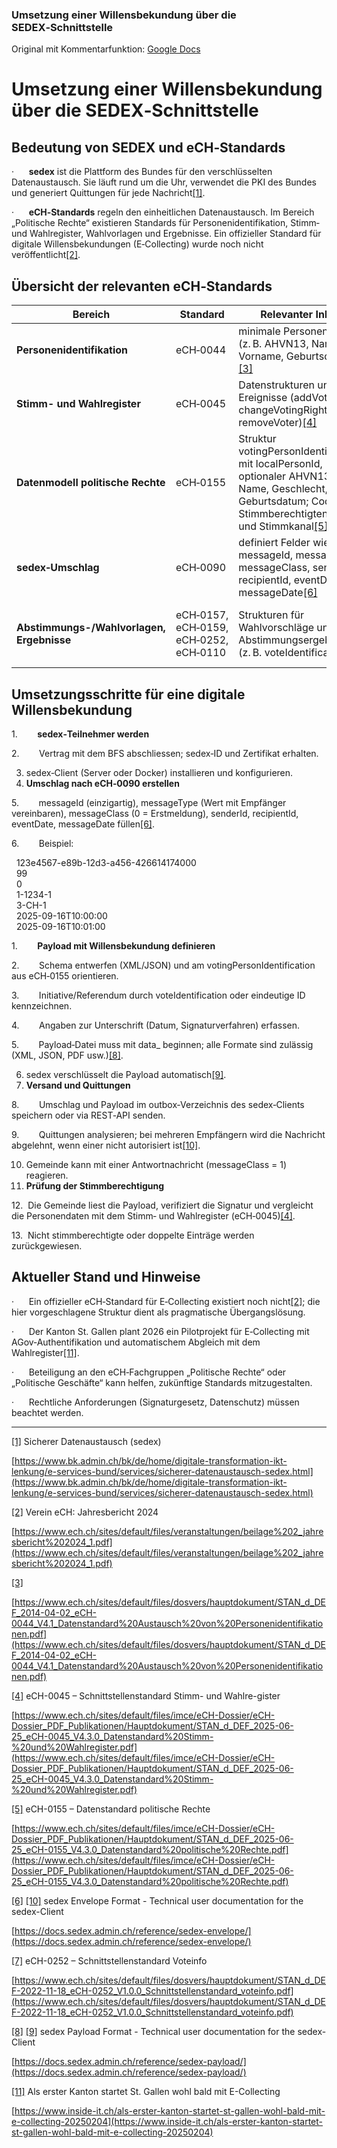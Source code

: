 ### Umsetzung einer Willensbekundung über die SEDEX‑Schnittstelle

Original mit Kommentarfunktion: [Google Docs](https://docs.google.com/document/d/1sW154f2RdD9syY5mu_LkxUkquaYUq4mMTWYrW7sLHTE/edit?usp=sharing)

# Umsetzung einer Willensbekundung über die SEDEX‑Schnittstelle

## Bedeutung von SEDEX und eCH‑Standards

·      **sedex** ist die Plattform des Bundes für den verschlüsselten Datenaustausch. Sie läuft rund um die Uhr, verwendet die PKI des Bundes und generiert Quittungen für jede Nachricht[[1]](https://www.bk.admin.ch/bk/de/home/digitale-transformation-ikt-lenkung/e-services-bund/services/sicherer-datenaustausch-sedex.html#:~:text=sedex%20steht%20f%C3%BCr%20se%20cure,monisierung%20RH%29%20aufgebaut).

·      **eCH‑Standards** regeln den einheitlichen Datenaustausch. Im Bereich „Politische Rechte“ existieren Standards für Personenidentifikation, Stimm‑ und Wahlregister, Wahlvorlagen und Ergebnisse. Ein offizieller Standard für digitale Willensbekundungen (E‑Collecting) wurde noch nicht veröffentlicht[[2]](https://www.ech.ch/sites/default/files/veranstaltungen/beilage%202_jahresbericht%202024_1.pdf#:~:text=Seite%2036%20Geplante%20T%C3%A4tigkeiten%3A%20,Keine).

## Übersicht der relevanten eCH‑Standards

|Bereich|Standard|Relevanter Inhalt|Nutzung|
|---|---|---|---|
|**Personenidentifikation**|eCH‑0044|minimale Personendaten (z. B. AHVN13, Name, Vorname, Geburtsdatum)[[3]](https://www.ech.ch/sites/default/files/dosvers/hauptdokument/STAN_d_DEF_2014-04-02_eCH-0044_V4.1_Datenstandard%20Austausch%20von%20Personenidentifikationen.pdf#:~:text=2,deren%20Speicherung%20in%20registerf%C3%BChrenden%20Anwen)|Grundlage zur Identifikation des Unterzeichnenden|
|**Stimm- und Wahlregister**|eCH‑0045|Datenstrukturen und Ereignisse (addVoter, changeVotingRights, removeVoter)[[4]](https://www.ech.ch/sites/default/files/imce/eCH-Dossier/eCH-Dossier_PDF_Publikationen/Hauptdokument/STAN_d_DEF_2025-06-25_eCH-0045_V4.3.0_Datenstandard%20Stimm-%20und%20Wahlregister.pdf#:~:text=%E2%80%A2%20,ausschliesslich%20durch%20die%20Quellregister%20bestimmt)|Stimmberechtigung anhand des Registers prüfen|
|**Datenmodell politische Rechte**|eCH‑0155|Struktur votingPersonIdentification, mit localPersonId, optionaler AHVN13, Name, Geschlecht, Geburtsdatum; Codes für Stimmberechtigten‑Typ und Stimmkanal[[5]](https://www.ech.ch/sites/default/files/imce/eCH-Dossier/eCH-Dossier_PDF_Publikationen/Hauptdokument/STAN_d_DEF_2025-06-25_eCH-0155_V4.3.0_Datenstandard%20politische%20Rechte.pdf#:~:text=votingPersonIdentification%20Definition%3A%20%E2%80%A2%20AHVN13%20,0044%3AdatePartiallyKnownType)|Person im Payload eindeutig identifizieren|
|**sedex‑Umschlag**|eCH‑0090|definiert Felder wie messageId, messageType, messageClass, senderId, recipientId, eventDate, messageDate[[6]](https://docs.sedex.admin.ch/reference/sedex-envelope/#:~:text=,when%20the%20message%20was%20created)|Umschlag für jede sedex‑Nachricht; messageType für Willensbekundung vereinbaren|
|**Abstimmungs-/Wahlvorlagen, Ergebnisse**|eCH‑0157, eCH‑0159, eCH‑0252, eCH‑0110|Strukturen für Wahlvorschläge und Abstimmungsergebnisse (z. B. voteIdentification)[[7]](https://www.ech.ch/sites/default/files/dosvers/hauptdokument/STAN_d_DEF-2022-11-18_eCH-0252_V1.0.0_Schnittstellenstandard_voteinfo.pdf#:~:text=Zusammenfassung%20Der%20vorliegende%20Standard%20definiert,der%20%C3%9Cbermittlung%20von%20Abstimmungsresultaten%20an)|Können zur Identifikation des Geschäfts genutzt werden, aber nicht für Unterschriften|

## Umsetzungsschritte für eine digitale Willensbekundung

1.        **sedex‑Teilnehmer werden**

2.        Vertrag mit dem BFS abschliessen; sedex‑ID und Zertifikat erhalten.

3. sedex‑Client (Server oder Docker) installieren und konfigurieren.
4. **Umschlag nach eCH‑0090 erstellen**

5.        messageId (einzigartig), messageType (Wert mit Empfänger vereinbaren), messageClass (0 = Erstmeldung), senderId, recipientId, eventDate, messageDate füllen[[6]](https://docs.sedex.admin.ch/reference/sedex-envelope/#:~:text=,when%20the%20message%20was%20created).

6.        Beispiel:

<envelope xmlns="http://www.ech.ch/xmlns/eCH-0090/1" version="1.0">  <messageId>123e4567-e89b-12d3-a456-426614174000</messageId>  
  <messageType>99</messageType>  
  <messageClass>0</messageClass>  
  <senderId>1-1234-1</senderId>  
  <recipientId>3-CH-1</recipientId>  
  <eventDate>2025-09-16T10:00:00</eventDate>  
  <messageDate>2025-09-16T10:01:00</messageDate>  
</envelope>

1.        **Payload mit Willensbekundung definieren**

2.        Schema entwerfen (XML/JSON) und am votingPersonIdentification aus eCH‑0155 orientieren.

3.        Initiative/Referendum durch voteIdentification oder eindeutige ID kennzeichnen.

4.        Angaben zur Unterschrift (Datum, Signaturverfahren) erfassen.

5.        Payload‑Datei muss mit data_ beginnen; alle Formate sind zulässig (XML, JSON, PDF usw.)[[8]](https://docs.sedex.admin.ch/reference/sedex-payload/#:~:text=All%20file%20formats%20are%20supported,data%20in%20formats%20such%20as).

6. sedex verschlüsselt die Payload automatisch[[9]](https://docs.sedex.admin.ch/reference/sedex-payload/#:~:text=The%20payload%20is%20encrypted%20by,decrypt%20and%20read%20the%20data).
7. **Versand und Quittungen**

8.        Umschlag und Payload im outbox‑Verzeichnis des sedex‑Clients speichern oder via REST‑API senden.

9.        Quittungen analysieren; bei mehreren Empfängern wird die Nachricht abgelehnt, wenn einer nicht autorisiert ist[[10]](https://docs.sedex.admin.ch/reference/sedex-envelope/#:~:text=Sending%20a%20Message%20to%20Multiple,Recipients).

10. Gemeinde kann mit einer Antwortnachricht (messageClass = 1) reagieren.
11. **Prüfung der Stimmberechtigung**

12.  Die Gemeinde liest die Payload, verifiziert die Signatur und vergleicht die Personendaten mit dem Stimm‑ und Wahlregister (eCH‑0045)[[4]](https://www.ech.ch/sites/default/files/imce/eCH-Dossier/eCH-Dossier_PDF_Publikationen/Hauptdokument/STAN_d_DEF_2025-06-25_eCH-0045_V4.3.0_Datenstandard%20Stimm-%20und%20Wahlregister.pdf#:~:text=%E2%80%A2%20,ausschliesslich%20durch%20die%20Quellregister%20bestimmt).

13.  Nicht stimmberechtigte oder doppelte Einträge werden zurückgewiesen.

## Aktueller Stand und Hinweise

·      Ein offizieller eCH‑Standard für E‑Collecting existiert noch nicht[[2]](https://www.ech.ch/sites/default/files/veranstaltungen/beilage%202_jahresbericht%202024_1.pdf#:~:text=Seite%2036%20Geplante%20T%C3%A4tigkeiten%3A%20,Keine); die hier vorgeschlagene Struktur dient als pragmatische Übergangslösung.

·      Der Kanton St. Gallen plant 2026 ein Pilotprojekt für E‑Collecting mit AGov‑Authentifikation und automatischem Abgleich mit dem Wahlregister[[11]](https://www.inside-it.ch/als-erster-kanton-startet-st-gallen-wohl-bald-mit-e-collecting-20250204#:~:text=,Die%20Technologie%20kommt%20von%20Abraxas).

·      Beteiligung an den eCH‑Fachgruppen „Politische Rechte“ oder „Politische Geschäfte“ kann helfen, zukünftige Standards mitzugestalten.

·      Rechtliche Anforderungen (Signaturgesetz, Datenschutz) müssen beachtet werden.

---

[[1]](https://www.bk.admin.ch/bk/de/home/digitale-transformation-ikt-lenkung/e-services-bund/services/sicherer-datenaustausch-sedex.html#:~:text=sedex%20steht%20f%C3%BCr%20se%20cure,monisierung%20RH%29%20aufgebaut) Sicherer Datenaustausch (sedex)

[https://www.bk.admin.ch/bk/de/home/digitale-transformation-ikt-lenkung/e-services-bund/services/sicherer-datenaustausch-sedex.html](https://www.bk.admin.ch/bk/de/home/digitale-transformation-ikt-lenkung/e-services-bund/services/sicherer-datenaustausch-sedex.html)

[[2]](https://www.ech.ch/sites/default/files/veranstaltungen/beilage%202_jahresbericht%202024_1.pdf#:~:text=Seite%2036%20Geplante%20T%C3%A4tigkeiten%3A%20,Keine) Verein eCH: Jahresbericht 2024

[https://www.ech.ch/sites/default/files/veranstaltungen/beilage%202_jahresbericht%202024_1.pdf](https://www.ech.ch/sites/default/files/veranstaltungen/beilage%202_jahresbericht%202024_1.pdf)

[[3]](https://www.ech.ch/sites/default/files/dosvers/hauptdokument/STAN_d_DEF_2014-04-02_eCH-0044_V4.1_Datenstandard%20Austausch%20von%20Personenidentifikationen.pdf#:~:text=2,deren%20Speicherung%20in%20registerf%C3%BChrenden%20Anwen)

[https://www.ech.ch/sites/default/files/dosvers/hauptdokument/STAN_d_DEF_2014-04-02_eCH-0044_V4.1_Datenstandard%20Austausch%20von%20Personenidentifikationen.pdf](https://www.ech.ch/sites/default/files/dosvers/hauptdokument/STAN_d_DEF_2014-04-02_eCH-0044_V4.1_Datenstandard%20Austausch%20von%20Personenidentifikationen.pdf)

[[4]](https://www.ech.ch/sites/default/files/imce/eCH-Dossier/eCH-Dossier_PDF_Publikationen/Hauptdokument/STAN_d_DEF_2025-06-25_eCH-0045_V4.3.0_Datenstandard%20Stimm-%20und%20Wahlregister.pdf#:~:text=%E2%80%A2%20,ausschliesslich%20durch%20die%20Quellregister%20bestimmt) eCH-0045 – Schnittstellenstandard Stimm- und Wahlre-gister

[https://www.ech.ch/sites/default/files/imce/eCH-Dossier/eCH-Dossier_PDF_Publikationen/Hauptdokument/STAN_d_DEF_2025-06-25_eCH-0045_V4.3.0_Datenstandard%20Stimm-%20und%20Wahlregister.pdf](https://www.ech.ch/sites/default/files/imce/eCH-Dossier/eCH-Dossier_PDF_Publikationen/Hauptdokument/STAN_d_DEF_2025-06-25_eCH-0045_V4.3.0_Datenstandard%20Stimm-%20und%20Wahlregister.pdf)

[[5]](https://www.ech.ch/sites/default/files/imce/eCH-Dossier/eCH-Dossier_PDF_Publikationen/Hauptdokument/STAN_d_DEF_2025-06-25_eCH-0155_V4.3.0_Datenstandard%20politische%20Rechte.pdf#:~:text=votingPersonIdentification%20Definition%3A%20%E2%80%A2%20AHVN13%20,0044%3AdatePartiallyKnownType) eCH-0155 – Datenstandard politische Rechte

[https://www.ech.ch/sites/default/files/imce/eCH-Dossier/eCH-Dossier_PDF_Publikationen/Hauptdokument/STAN_d_DEF_2025-06-25_eCH-0155_V4.3.0_Datenstandard%20politische%20Rechte.pdf](https://www.ech.ch/sites/default/files/imce/eCH-Dossier/eCH-Dossier_PDF_Publikationen/Hauptdokument/STAN_d_DEF_2025-06-25_eCH-0155_V4.3.0_Datenstandard%20politische%20Rechte.pdf)

[[6]](https://docs.sedex.admin.ch/reference/sedex-envelope/#:~:text=,when%20the%20message%20was%20created) [[10]](https://docs.sedex.admin.ch/reference/sedex-envelope/#:~:text=Sending%20a%20Message%20to%20Multiple,Recipients) sedex Envelope Format - Technical user documentation for the sedex-Client

[https://docs.sedex.admin.ch/reference/sedex-envelope/](https://docs.sedex.admin.ch/reference/sedex-envelope/)

[[7]](https://www.ech.ch/sites/default/files/dosvers/hauptdokument/STAN_d_DEF-2022-11-18_eCH-0252_V1.0.0_Schnittstellenstandard_voteinfo.pdf#:~:text=Zusammenfassung%20Der%20vorliegende%20Standard%20definiert,der%20%C3%9Cbermittlung%20von%20Abstimmungsresultaten%20an) eCH-0252 – Schnittstellenstandard Voteinfo

[https://www.ech.ch/sites/default/files/dosvers/hauptdokument/STAN_d_DEF-2022-11-18_eCH-0252_V1.0.0_Schnittstellenstandard_voteinfo.pdf](https://www.ech.ch/sites/default/files/dosvers/hauptdokument/STAN_d_DEF-2022-11-18_eCH-0252_V1.0.0_Schnittstellenstandard_voteinfo.pdf)

[[8]](https://docs.sedex.admin.ch/reference/sedex-payload/#:~:text=All%20file%20formats%20are%20supported,data%20in%20formats%20such%20as) [[9]](https://docs.sedex.admin.ch/reference/sedex-payload/#:~:text=The%20payload%20is%20encrypted%20by,decrypt%20and%20read%20the%20data) sedex Payload Format - Technical user documentation for the sedex-Client

[https://docs.sedex.admin.ch/reference/sedex-payload/](https://docs.sedex.admin.ch/reference/sedex-payload/)

[[11]](https://www.inside-it.ch/als-erster-kanton-startet-st-gallen-wohl-bald-mit-e-collecting-20250204#:~:text=,Die%20Technologie%20kommt%20von%20Abraxas) Als erster Kanton startet St. Gallen wohl bald mit E-Collecting

[https://www.inside-it.ch/als-erster-kanton-startet-st-gallen-wohl-bald-mit-e-collecting-20250204](https://www.inside-it.ch/als-erster-kanton-startet-st-gallen-wohl-bald-mit-e-collecting-20250204)